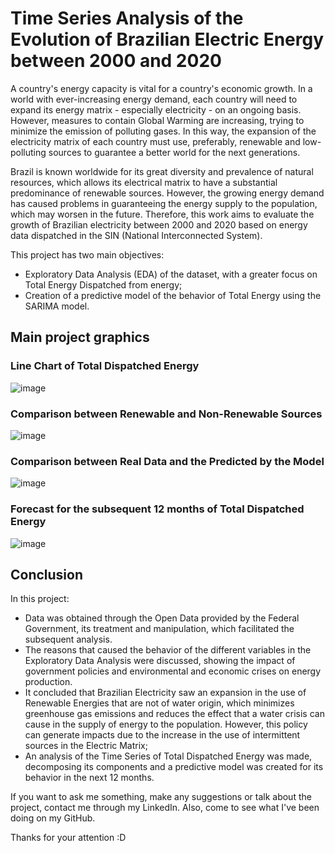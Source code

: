# Time Series Analysis of the Evolution of Brazilian Electric Energy between 2000 and 2020

  A country's energy capacity is vital for a country's economic growth. In a world with ever-increasing energy demand, each country will need to expand its energy matrix - especially electricity - on an ongoing basis. However, measures to contain Global Warming are increasing, trying to minimize the emission of polluting gases. In this way, the expansion of the electricity matrix of each country must use, preferably, renewable and low-polluting sources to guarantee a better world for the next generations.

  Brazil is known worldwide for its great diversity and prevalence of natural resources, which allows its electrical matrix to have a substantial predominance of renewable sources. However, the growing energy demand has caused problems in guaranteeing the energy supply to the population, which may worsen in the future. Therefore, this work aims to evaluate the growth of Brazilian electricity between 2000 and 2020 based on energy data dispatched in the SIN (National Interconnected System).

  This project has two main objectives:

- Exploratory Data Analysis (EDA) of the dataset, with a greater focus on Total Energy Dispatched from energy;
- Creation of a predictive model of the behavior of Total Energy using the SARIMA model.

## Main project graphics

### Line Chart of Total Dispatched Energy
![image](https://user-images.githubusercontent.com/95313119/161653894-3f312a84-a4a4-476a-83bc-24c963ca70b6.png)

### Comparison between Renewable and Non-Renewable Sources
![image](https://user-images.githubusercontent.com/95313119/161653932-47e887ac-f4ad-4723-8fab-ed997d4d5454.png)

### Comparison between Real Data and the Predicted by the Model
![image](https://user-images.githubusercontent.com/95313119/161653958-d4537942-8cc4-4a0d-9a0a-bc4c871b328f.png)

### Forecast for the subsequent 12 months of Total Dispatched Energy
![image](https://user-images.githubusercontent.com/95313119/161653991-5c1d62e2-5eef-4c19-812e-c8c18fc97dfd.png)

## Conclusion

 In this project:

- Data was obtained through the Open Data provided by the Federal Government, its treatment and manipulation, which facilitated the subsequent analysis.
- The reasons that caused the behavior of the different variables in the Exploratory Data Analysis were discussed, showing the impact of government policies and environmental and economic crises on energy production.
- It concluded that Brazilian Electricity saw an expansion in the use of Renewable Energies that are not of water origin, which minimizes greenhouse gas emissions and reduces the effect that a water crisis can cause in the supply of energy to the population. However, this policy can generate impacts due to the increase in the use of intermittent sources in the Electric Matrix;
- An analysis of the Time Series of Total Dispatched Energy was made, decomposing its components and a predictive model was created for its behavior in the next 12 months.

If you want to ask me something, make any suggestions or talk about the project, contact me through my LinkedIn. Also, come to see what I've been doing on my GitHub.

Thanks for your attention :D
